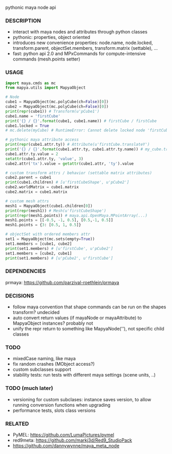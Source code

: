 pythonic maya node api

### DESCRIPTION
* interact with maya nodes and attributes through python classes
* pythonic: properties, object oriented
* introduces new convenience properties: node.name, node.locked, transform.parent, objectSet.members, transform.matrix (settable), ...
* fast: python api 2.0 and MPxCommands for compute-intensive commands (mesh.points setter)

### USAGE
```python
import maya.cmds as mc
from mapya.utils import MapyaObject

# Node
cube1 = MapyaObject(mc.polyCube(ch=False)[0])
cube2 = MapyaObject(mc.polyCube(ch=False)[0])
print(repr(cube1)) # Transform(u'pCube1')
cube1.name = 'firstCube'
print('{} / {}'.format(cube1, cube1.name)) # firstCube / firstCube
cube1.locked = True
# mc.delete(myCube) # RuntimeError: Cannot delete locked node 'firstCube'. # 

# pythonic maya attribute access 
print(repr(cube1.attr.ty)) # Attribute(u'firstCube.translateY')
print('{} / {}'.format(cube1.attr.ty, cube1.attr.ty.name)) # my_cube.translateY / my_cube.translateY
cube1.attr.ty.value = 2
setattr(cube1.attr.ty, 'value', 3)
cube2.attr('tx').value = getattr(cube1.attr, 'ty').value

# custom transform attrs / behavior (settable matrix attributes)
cube2.parent = cube1
print(cube1.children) # [u'firstCubeShape', u'pCube2']
cube2.worldMatrix = cube1.matrix
cube2.matrix = cube1.matrix

# custom mesh attrs
mesh1 = MapyaObject(cube1.children[0])
print(repr(mesh1)) # Mesh(u'firstCubeShape')
print(repr(mesh1.points)) # maya.api.OpenMaya.MPointArray(...)
mesh1.points = [[-0.5, -1, 0.5], [0.5,-1, 0.5]]
mesh1.points = {3: [0.5, 1, 0.5]}

# objectSet with ordered members attr
set1 = MapyaObject(mc.sets(empty=True))
set1.members = [cube1, cube2]
print(set1.members) # [u'firstCube', u'pCube2']
set1.members = [cube2, cube1]
print(set1.members) # [u'pCube2', u'firstCube']
```

### DEPENDENCIES
prmaya: https://github.com/parzival-roethlein/prmaya

### DECISIONS
* follow maya convention that shape commands can be run on the shapes transform? undecided
* auto convert return values (if mayaNode or mayaAttribute) to MapyaObject instances? probably not
* unify the repr return to something like MapyaNode(''), not specific child classes

### TODO
* mixedCase naming, like maya
* fix random crashes (MObject access?)
* custom subclasses support
* stability tests: run tests with different maya settings (scene units, ..) 

### TODO (much later)
* versioning for custom subclases: instance saves version, to allow running conversion functions when upgrading
* performance tests, slots class versions

### RELATED
* PyMEL: https://github.com/LumaPictures/pymel
* red9meta: https://github.com/markj3d/Red9_StudioPack
* https://github.com/dannywynne/maya_meta_node

